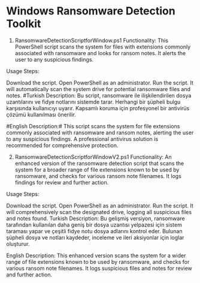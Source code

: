 # Windows Ransomware Detection Toolkit


1. RansomwareDetectionScriptforWindow.ps1
Functionality: This PowerShell script scans the system for files with extensions commonly associated with ransomware and looks for ransom notes. It alerts the user to any suspicious findings.

Usage Steps:

Download the script.
Open PowerShell as an administrator.
Run the script. It will automatically scan the system drive for potential ransomware files and notes.
#Turkish Description:
Bu script, ransomware ile ilişkilendirilen dosya uzantılarını ve fidye notlarını sistemde tarar. Herhangi bir şüpheli bulgu karşısında kullanıcıyı uyarır. Kapsamlı koruma için profesyonel bir antivirüs çözümü kullanılması önerilir.

#English Description:#
This script scans the system for file extensions commonly associated with ransomware and ransom notes, alerting the user to any suspicious findings. A professional antivirus solution is recommended for comprehensive protection.

2. RansomwareDetectionScriptforWindowV2.ps1
Functionality: An enhanced version of the ransomware detection script that scans the system for a broader range of file extensions known to be used by ransomware, and checks for various ransom note filenames. It logs findings for review and further action.

Usage Steps:

Download the script.
Open PowerShell as an administrator.
Run the script. It will comprehensively scan the designated drive, logging all suspicious files and notes found.
Turkish Description:
Bu gelişmiş versiyon, ransomware tarafından kullanılan daha geniş bir dosya uzantısı yelpazesi için sistem taraması yapar ve çeşitli fidye notu dosya adlarını kontrol eder. Bulunan şüpheli dosya ve notları kaydeder, inceleme ve ileri aksiyonlar için loglar oluşturur.

English Description:
This enhanced version scans the system for a wider range of file extensions known to be used by ransomware, and checks for various ransom note filenames. It logs suspicious files and notes for review and further action.

